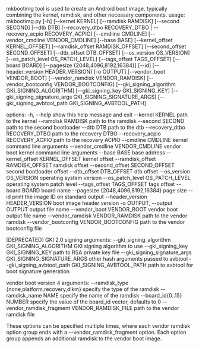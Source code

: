 mkbootimg tool is used to create an Android boot image, typically combining the kernel, ramdisk, and other necessary components. 
usage: 
mkbootimg.py [-h] [--kernel KERNEL] [--ramdisk RAMDISK] [--second SECOND]
                    [--dtb DTB]
                    [--recovery_dtbo RECOVERY_DTBO | --recovery_acpio RECOVERY_ACPIO]
                    [--cmdline CMDLINE] [--vendor_cmdline VENDOR_CMDLINE]
                    [--base BASE] [--kernel_offset KERNEL_OFFSET]
                    [--ramdisk_offset RAMDISK_OFFSET] [--second_offset SECOND_OFFSET]
                    [--dtb_offset DTB_OFFSET] [--os_version OS_VERSION]
                    [--os_patch_level OS_PATCH_LEVEL] [--tags_offset TAGS_OFFSET]
                    [--board BOARD] [--pagesize {2048,4096,8192,16384}] [--id]
                    [--header_version HEADER_VERSION] [-o OUTPUT]
                    [--vendor_boot VENDOR_BOOT] [--vendor_ramdisk VENDOR_RAMDISK]
                    [--vendor_bootconfig VENDOR_BOOTCONFIG]
                    [--gki_signing_algorithm GKI_SIGNING_ALGORITHM]
                    [--gki_signing_key GKI_SIGNING_KEY]
                    [--gki_signing_signature_args GKI_SIGNING_SIGNATURE_ARGS]
                    [--gki_signing_avbtool_path GKI_SIGNING_AVBTOOL_PATH]

options:
  -h, --help            show this help message and exit
  --kernel KERNEL       path to the kernel
  --ramdisk RAMDISK     path to the ramdisk
  --second SECOND       path to the second bootloader
  --dtb DTB             path to the dtb
  --recovery_dtbo RECOVERY_DTBO
                        path to the recovery DTBO
  --recovery_acpio RECOVERY_ACPIO
                        path to the recovery ACPIO
  --cmdline CMDLINE     kernel command line arguments
  --vendor_cmdline VENDOR_CMDLINE
                        vendor boot kernel command line arguments
  --base BASE           base address
  --kernel_offset KERNEL_OFFSET
                        kernel offset
  --ramdisk_offset RAMDISK_OFFSET
                        ramdisk offset
  --second_offset SECOND_OFFSET
                        second bootloader offset
  --dtb_offset DTB_OFFSET
                        dtb offset
  --os_version OS_VERSION
                        operating system version
  --os_patch_level OS_PATCH_LEVEL
                        operating system patch level
  --tags_offset TAGS_OFFSET
                        tags offset
  --board BOARD         board name
  --pagesize {2048,4096,8192,16384}
                        page size
  --id                  print the image ID on standard output
  --header_version HEADER_VERSION
                        boot image header version
  -o OUTPUT, --output OUTPUT
                        output file name
  --vendor_boot VENDOR_BOOT
                        vendor boot output file name
  --vendor_ramdisk VENDOR_RAMDISK
                        path to the vendor ramdisk
  --vendor_bootconfig VENDOR_BOOTCONFIG
                        path to the vendor bootconfig file

[DEPRECATED] GKI 2.0 signing arguments:
  --gki_signing_algorithm GKI_SIGNING_ALGORITHM
                        GKI signing algorithm to use
  --gki_signing_key GKI_SIGNING_KEY
                        path to RSA private key file
  --gki_signing_signature_args GKI_SIGNING_SIGNATURE_ARGS
                        other hash arguments passed to avbtool
  --gki_signing_avbtool_path GKI_SIGNING_AVBTOOL_PATH
                        path to avbtool for boot signature generation

vendor boot version 4 arguments:
  --ramdisk_type {none,platform,recovery,dlkm}
                        specify the type of the ramdisk
  --ramdisk_name NAME
                        specify the name of the ramdisk
  --board_id{0..15} NUMBER
                        specify the value of the board_id vector, defaults to 0
  --vendor_ramdisk_fragment VENDOR_RAMDISK_FILE
                        path to the vendor ramdisk file

  These options can be specified multiple times, where each vendor ramdisk
  option group ends with a --vendor_ramdisk_fragment option.
  Each option group appends an additional ramdisk to the vendor boot image.
